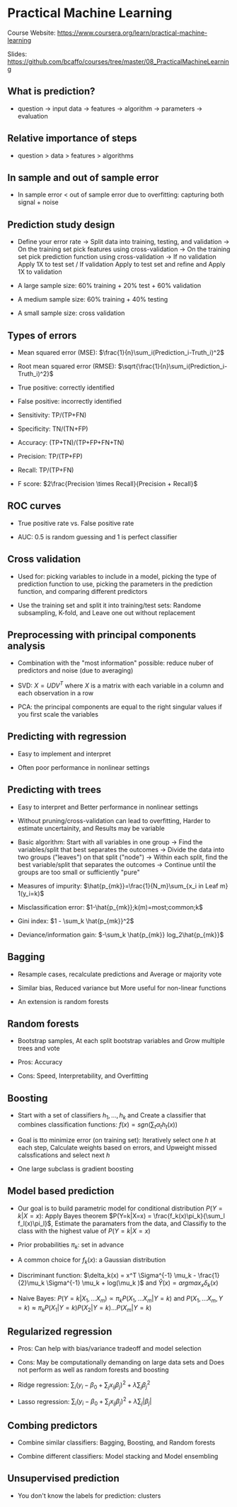 # Practical Machine Learning

Course Website: https://www.coursera.org/learn/practical-machine-learning

Slides: https://github.com/bcaffo/courses/tree/master/08_PracticalMachineLearning

## What is prediction?

* question -> input data -> features -> algorithm -> parameters -> evaluation

## Relative importance of steps

* question > data > features > algorithms

## In sample and out of sample error

* In sample error < out of sample error due to overfitting: capturing both signal + noise

## Prediction study design

* Define your error rate -> Split data into training, testing, and validation -> On the training set pick features using cross-validation ->  On the training set pick prediction function using cross-validation -> If no validation Apply 1X to test set / If validation Apply to test set and refine and Apply 1X to validation

* A large sample size: 60% training + 20% test + 60% validation

* A medium sample size: 60% training + 40% testing

* A small sample size: cross validation

## Types of errors

* Mean squared error (MSE): $\frac{1}{n}\sum_i(Prediction_i-Truth_i)^2$

* Root mean squared error (RMSE): $\sqrt{\frac{1}{n}\sum_i(Prediction_i-Truth_i)^2}$

* True positive: correctly identified

* False positive: incorrectly identified

* Sensitivity: TP/(TP+FN)

* Specificity: TN/(TN+FP)

* Accuracy: (TP+TN)/(TP+FP+FN+TN)

* Precision: TP/(TP+FP)

* Recall: TP/(TP+FN)

* F score: $2\frac{Precision \times Recall}{Precision + Recall}$

## ROC curves

* True positive rate vs. False positive rate

* AUC: 0.5 is random guessing and 1 is perfect classifier

## Cross validation

* Used for: picking variables to include in a model, picking the type of prediction function to use, picking the parameters in the prediction function, and comparing different predictors

* Use the training set and split it into training/test sets: Randome subsampling, K-fold, and Leave one out without replacement

## Preprocessing with principal components analysis

* Combination with the "most information" possible: reduce nuber of predictors and noise (due to averaging)

* SVD: $X=UDV^T$ where $X$ is a matrix with each variable in a column and each observation in a row

* PCA: the principal components are equal to the right singular values if you first scale the variables

## Predicting with regression

* Easy to implement and interpret

* Often poor performance in nonlinear settings

## Predicting with trees

* Easy to interpret and Better performance in nonlinear settings

* Without pruning/cross-validation can lead to overfitting, Harder to estimate uncertainity, and Results may be variable

* Basic algorithm: Start with all variables in one group -> Find the variables/split that best separates the outcomes -> Divide the data into two groups ("leaves") on that split ("node") -> Within each split, find the best variable/split that separates the outcomes -> Continue until the groups are too small or sufficiently "pure"

* Measures of impurity: $\hat{p_{mk}}=\frac{1}{N_m}\sum_{x_i in Leaf m} 1(y_i=k)$

* Misclassification error: $1-\hat{p_{mk}};k(m)=most;common;k$

* Gini index: $1 - \sum_k \hat{p_{mk}}^2$

* Deviance/information gain: $-\sum_k \hat{p_{mk}} log_2\hat{p_{mk}}$

## Bagging

* Resample cases, recalculate predictions and Average or majority vote

* Similar bias, Reduced variance but More useful for non-linear functions

* An extension is random forests

## Random forests

* Bootstrap samples, At each split bootstrap variables and Grow multiple trees and vote

* Pros: Accuracy

* Cons: Speed, Interpretability, and Overfitting

## Boosting

* Start with a set of classifiers $h_1, ..., h_k$ and Create a classifier that combines classification functions: $f(x)=sgn(\sum_t \alpha_t h_t(x))$

* Goal is tto minimize error (on training set): Iteratively select one $h$ at each step, Calculate weights based on errors, and Upweight missed calssfications and select next $h$

* One large subclass is gradient boosting

## Model based prediction

* Our goal is to build parametric model for conditional distribution $P(Y=k|X=x)$: Apply Bayes theorem $P(Y=k|X=x) = \frac{f_k(x)\pi_k}{\sum_l f_l(x)\pi_l}$, Estimate the paramaters from the data, and Classifiy to the class with the highest value of $P(Y=k|X=x)$

* Prior probabilities $\pi_k$: set in advance

* A common choice for $f_k(x)$: a Gaussian distribution

* Discriminant function: $\delta_k(x) = x^T \Sigma^{-1} \mu_k - \frac{1}{2}\mu_k  \Sigma^{-1} \mu_k + log(\mu_k )$ and $\hat{Y}(x) = argmax_x \delta_k(x)$

* Naive Bayes: $P(Y=k|X_1, ... X_m) \propto \pi_k P(X_1, ... X_m|Y=k)$ and $P(X_1, ... X_m, Y=k) \approx \pi_k P(X_1|Y=k)P(X_2|Y=k)...P(X_m|Y=k)$

## Regularized regression

* Pros: Can help with bias/variance tradeoff and model selection

* Cons: May be computationally demanding on large data sets and Does not perform as well as random forests and boosting

* Ridge regression: $\sum_i(y_i - \beta_0 + \sum_j x_{ij}\beta_j)^2 + \lambda \sum_j \beta_j^2$

* Lasso regression: $\sum_i(y_i - \beta_0 + \sum_j x_{ij}\beta_j)^2 + \lambda \sum_j |\beta_j|$

## Combing predictors 

* Combine similar classifiers: Bagging, Boosting, and Random forests

* Combine different classifiers: Model stacking and Model ensembling

## Unsupervised prediction

* You don't know the labels for prediction:  clusters
